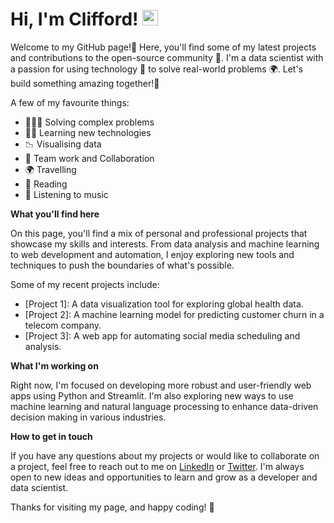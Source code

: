 
# Hi, I'm Clifford! <img src="https://media.giphy.com/media/hvRJCLFzcasrR4ia7z/giphy.gif" width="25px">

Welcome to my GitHub page!👋  Here, you'll find some of my latest projects and contributions to the open-source community 🚀. I'm a data scientist with a passion for using technology 🤖 to solve real-world problems 🌍. Let's build something amazing together!💪

A few of my favourite things:

- 👩🏾‍💻 Solving complex problems
- ✍🏾 Learning new technologies
- 📉 Visualising data
- 🌟 Team work and Collaboration
- 🌍 Travelling
- 📖 Reading
- 🎵 Listening to music

**What you'll find here**

On this page, you'll find a mix of personal and professional projects that showcase my skills and interests. From data analysis and machine learning to web development and automation, I enjoy exploring new tools and techniques to push the boundaries of what's possible.

Some of my recent projects include:

* [Project 1]: A data visualization tool for exploring global health data.
* [Project 2]: A machine learning model for predicting customer churn in a telecom company.
* [Project 3]: A web app for automating social media scheduling and analysis.

**What I'm working on**

Right now, I'm focused on developing more robust and user-friendly web apps using Python and Streamlit. I'm also exploring new ways to use machine learning and natural language processing to enhance data-driven decision making in various industries.

**How to get in touch**

If you have any questions about my projects or would like to collaborate on a project, feel free to reach out to me on [LinkedIn](https://www.linkedin.com/in/cliffordsepato/) or [Twitter](https://twitter.com/csepato). I'm always open to new ideas and opportunities to learn and grow as a developer and data scientist.

Thanks for visiting my page, and happy coding! 🚀
 

